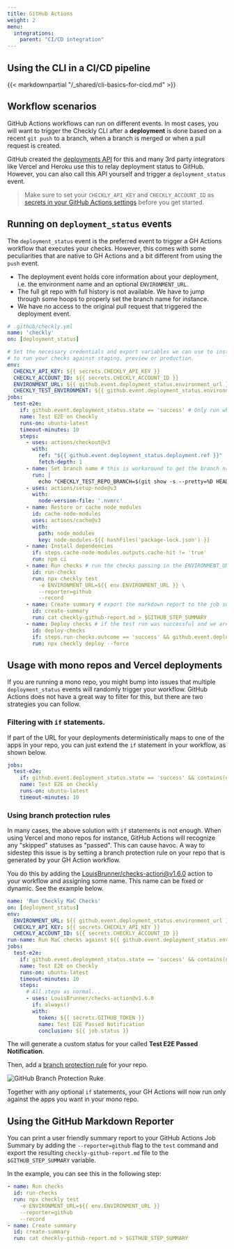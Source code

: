 ```yaml
---
title: GitHub Actions
weight: 2
menu:
  integrations:
    parent: "CI/CD integration"
---
```


## Using the CLI in a CI/CD pipeline

{{< markdownpartial "/_shared/cli-basics-for-cicd.md" >}}

## Workflow scenarios

GitHub Actions workflows can run on different events. In most cases, you will want to trigger the Checkly CLI after a 
**deployment** is done based on a recent `git push` to a branch, when a branch is merged or when a pull request is created.

GitHub created the [deployments API](https://docs.github.com/en/rest/deployments/deployments) for this and many 3rd party
integrators like Vercel and Heroku use this to relay deployment status to GitHub. However, you can also call this API
yourself and trigger a `deployment_status` event.

> Make sure to set your `CHECKLY_API_KEY` and `CHECKLY_ACCOUNT_ID` as 
[secrets in your GitHub Actions settings](https://docs.github.com/en/actions/security-guides/encrypted-secrets) before you 
get started.

## Running on `deployment_status` events

The `deployment_status` event is the preferred event to trigger a GH Actions workflow that executes your checks. However,
this comes with some peculiarities that are native to GH Actions and a bit different from using the `push` event.

- The deployment event holds core information about your deployment, i.e. the environment name and an optional `ENVIRONMENT_URL`. 
- The full git repo with full history is not available. We have to jump through some hoops to properly set the branch name
for instance.
- We have no access to the original pull request that triggered the deployment event. 

```yaml
# .github/checkly.yml
name: 'checkly'
on: [deployment_status]

# Set the necessary credentials and export variables we can use to instrument our test run. Use the ENVIRONMENT_URL
# to run your checks against staging, preview or production.
env:
  CHECKLY_API_KEY: ${{ secrets.CHECKLY_API_KEY }}
  CHECKLY_ACCOUNT_ID: ${{ secrets.CHECKLY_ACCOUNT_ID }}
  ENVIRONMENT_URL: ${{ github.event.deployment_status.environment_url }}
  CHECKLY_TEST_ENVIRONMENT: ${{ github.event.deployment_status.environment }}
jobs:
  test-e2e:
    if: github.event.deployment_status.state == 'success' # Only run when the deployment was successful.
    name: Test E2E on Checkly
    runs-on: ubuntu-latest
    timeout-minutes: 10
    steps:
      - uses: actions/checkout@v3
        with:
          ref: "${{ github.event.deployment_status.deployment.ref }}"
          fetch-depth: 1
      - name: Set branch name # this is workaround to get the branch name.
        run: |
          echo "CHECKLY_TEST_REPO_BRANCH=$(git show -s --pretty=%D HEAD | tr -s ',' '\n' | sed 's/^ //' | grep -e 'origin/' | head -1 | sed 's/\origin\///g')" >> $GITHUB_ENV       
      - uses: actions/setup-node@v3
        with:
          node-version-file: '.nvmrc'
      - name: Restore or cache node_modules
        id: cache-node-modules
        uses: actions/cache@v3
        with:
          path: node_modules
          key: node-modules-${{ hashFiles('package-lock.json') }}
      - name: Install dependencies
        if: steps.cache-node-modules.outputs.cache-hit != 'true'
        run: npm ci
      - name: Run checks # run the checks passing in the ENVIRONMENT_URL and recording a test session.
        id: run-checks
        run: npx checkly test
          -e ENVIRONMENT_URL=${{ env.ENVIRONMENT_URL }} \
          --reporter=github
          --record
      - name: Create summary # export the markdown report to the job summary.
        id: create-summary
        run: cat checkly-github-report.md > $GITHUB_STEP_SUMMARY    
      - name: Deploy checks # if the test run was successful and we are on Production, deploy the checks
        id: deploy-checks
        if: steps.run-checks.outcome == 'success' && github.event.deployment_status.environment == 'Production'
        run: npx checkly deploy --force
```

## Usage with mono repos and Vercel deployments

If you are running a mono repo, you might bump into issues that multiple `deployment_status` events will randomly trigger
your workflow. GitHub Actions does not have a great way to filter for this, but there are two strategies you can follow.

### Filtering with `if` statements.

If part of the URL for your deployments deterministically maps to one of the apps in your repo, you can just extend
the `if` statement in your workflow, as shown below.

```yaml
jobs:
  test-e2e:
    if: github.event.deployment_status.state == 'success' && contains(github.event.deployment_status.environment_url, 'webapp')
    name: Test E2E on Checkly
    runs-on: ubuntu-latest
    timeout-minutes: 10
```

### Using branch protection rules

In many cases, the above solution with `if` statements is not enough. When using Vercel and mono repos for instance, GitHub
Actions will recognize any "skipped" statuses as "passed". This can cause havoc. A way to sidestep this issue is by setting
a branch protection rule on your repo that is generated by your GH Action workflow.

You do this by adding the [LouisBrunner/checks-action@v1.6.0](https://github.com/marketplace/actions/github-checks) action
to your workflow and assigning some name. This name can be fixed or dynamic. See the example below.

```yaml
name: 'Run Checkly MaC Checks'
on: [deployment_status]
env:
  ENVIRONMENT_URL: ${{ github.event.deployment_status.environment_url }}
  CHECKLY_API_KEY: ${{ secrets.CHECKLY_API_KEY }}
  CHECKLY_ACCOUNT_ID: ${{ secrets.CHECKLY_ACCOUNT_ID }}
run-name: Run MaC checks against ${{ github.event.deployment_status.environment_url }}
jobs:
  test-e2e:
    if: github.event.deployment_status.state == 'success' && contains(github.event.deployment_status.environment_url, 'webapp')
    name: Test E2E on Checkly
    runs-on: ubuntu-latest
    timeout-minutes: 10
    steps:
      # All steps as normal...  
      - uses: LouisBrunner/checks-action@v1.6.0
        if: always()
        with:
          token: ${{ secrets.GITHUB_TOKEN }}
          name: Test E2E Passed Notification
          conclusion: ${{ job.status }}
```

The will generate a custom status for your called **Test E2E Passed Notification**.

Then, add a [branch protection rule](https://docs.github.com/en/repositories/configuring-branches-and-merges-in-your-repository/managing-protected-branches/managing-a-branch-protection-rule) 
for your repo.

![GitHub Branch Protection Ruke](/docs/images/cicd/gh_branch_protection_rule.png)

Together with any optional `if` statements, your GH Actions will now run only against the apps you want in your mono repo.

## Using the GitHub Markdown Reporter

You can print a user friendly summary report to your GitHub Actions Job Summary by adding the `--reporter=github` flag
to the `test` command and export the resulting `checkly-github-report.md` file to the `$GITHUB_STEP_SUMMARY` variable.

In the example, you can see this in the following step:

```yaml
- name: Run checks
  id: run-checks
  run: npx checkly test
    -e ENVIRONMENT_URL=${{ env.ENVIRONMENT_URL }}
    --reporter=github
    --record
- name: Create summary
  id: create-summary
  run: cat checkly-github-report.md > $GITHUB_STEP_SUMMARY
```


